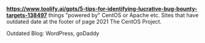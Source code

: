 **https://www.toolify.ai/gpts/5-tips-for-identifying-lucrative-bug-bounty-targets-138497**
things "powered by" CentOS or Apache etc.
Sites that have outdated date at the footer of page
2021 The CentOS Project. 

Outdated Blog: WordPress, goDaddy
